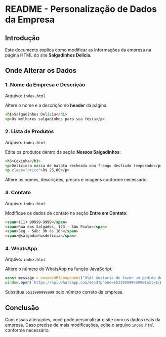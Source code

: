 # README - Personalização de Dados da Empresa

## Introdução
Este documento explica como modificar as informações da empresa na página HTML do site **Salgadinhos Delícia**.

## Onde Alterar os Dados

### 1. Nome da Empresa e Descrição
Arquivo: `index.html`

Altere o nome e a descrição no **header** da página:
```html
<h1>Salgadinhos Delícia</h1>
<p>Os melhores salgadinhos para sua festa</p>
```

### 2. Lista de Produtos
Arquivo: `index.html`

Edite os produtos dentro da seção **Nossos Salgadinhos**:
```html
<h3>Coxinha</h3>
<p>Deliciosa massa de batata recheada com frango desfiado temperado</p>
<p class="price">R$ 25,00</p>
```
Altere os nomes, descrições, preços e imagens conforme necessário.

### 3. Contato
Arquivo: `index.html`

Modifique os dados de contato na seção **Entre em Contato**:
```html
<span>(11) 99999-9999</span>
<span>Rua dos Salgados, 123 - São Paulo</span>
<span>Seg - Sáb: 9h às 18h</span>
<span>@salgadinhosdelicia</span>
```

### 4. WhatsApp
Arquivo: `index.html`

Altere o número do WhatsApp na função JavaScript:
```js
const message = encodeURIComponent("Olá! Gostaria de fazer um pedido dos melhores salgadinhos da cidade! 😋🎉");
window.open(`https://api.whatsapp.com/send?phone=5511999999999&text=${message}`, '_blank');
```
Substitua `5511999999999` pelo número correto da empresa.

## Conclusão
Com essas alterações, você pode personalizar o site com os dados reais da empresa. Caso precise de mais modificações, edite o arquivo `index.html` conforme necessário.

